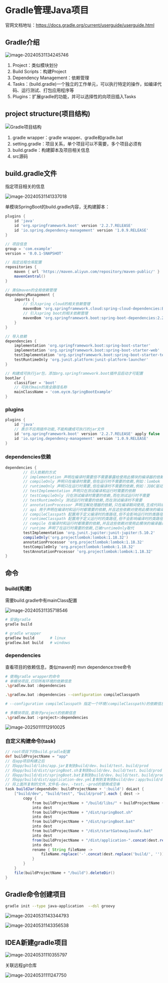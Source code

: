 # Gradle管理Java项目

官网文档地址：https://docs.gradle.org/current/userguide/userguide.html

## Gradle介绍

![image-20240531134245746](http://47.101.155.205/image-20240531134245746.png)

1. Project：类似模块划分
2. Build Scripts：构建Project
3. Dependency Management：依赖管理
4. Tasks：(build.gradle)一个独立的工作单元，可以执行特定的操作，如编译代码、运行测试、打包应用程序等
5. Plugins：扩展gradle的功能，并可以选择性的向项目插入Tasks

## project structure(项目结构)

![Gradle项目结构](http://47.101.155.205/image-20240531135218645.png)

1. gradle wrapper：gradle wrapper、gradle和gradle.bat
2. setting.gradle：项目关系，单个项目可以不需要，多个项目必须有
3. build.gradle：构建脚本及项目相关信息
4. src源码



## build.gradle文件

指定项目相关的信息

![image-20240531141337018](http://47.101.155.205/image-20240531141337018.png)



单模块SpringBoot的build.gradle内容，无构建脚本：

~~~gradle
plugins {
    id 'java'
    id 'org.springframework.boot' version '2.2.7.RELEASE'
    id 'io.spring.dependency-management' version '1.0.9.RELEASE'
}

// 项目信息
group = 'com.example'
version = '0.0.1-SNAPSHOT'

// 指定远程仓库配置
repositories {
	maven { url 'https://maven.aliyun.com/repository/maven-public/' }
	mavenCentral()
}

// 类似maven的全局依赖管理
dependencyManagement {
    imports {
    	// 引入spring cloud的相关依赖管理
        mavenBom 'org.springframework.cloud:spring-cloud-dependencies:Brixton.RELEASE'
        // 引入spring boot的相关依赖管理
        mavenBom 'org.springframework.boot:spring-boot-dependencies:2.2.7.RELEASE'
    }
}

// 导入依赖
dependencies {
    implementation 'org.springframework.boot:spring-boot-starter'
    implementation 'org.springframework.boot:spring-boot-starter-web'
    testImplementation 'org.springframework.boot:spring-boot-starter-test'
    testRuntimeOnly 'org.junit.platform:junit-platform-launcher'
}

// 构建成可执行jar包，添加org.springframework.boot插件且启动才可配置
bootJar {
    classifier = 'boot'
    // 可执行main的类全路径名称
    mainClassName = 'com.oycm.SpringBootExample'
}


~~~





### plugins

~~~gradle
plugins {
    id 'java'
    // 表示不应用插件功能,不能构建成可执行的jar文件
    id 'org.springframework.boot' version '2.2.7.RELEASE' apply false
    id 'io.spring.dependency-management' version '1.0.9.RELEASE'
}

~~~





### dependencies依赖

~~~gradle
dependencies {
        // 引入依赖的方式
        // implementation 声明在编译时需要但不需要暴露给使用此模块的编译器的依赖
        // compileOnly 声明只在编译时需要,但在运行时不需要的依赖,例如：lombok
        // runtimeOnly 声明只在运行时需要,但在编译时不需要的依赖,例如：JDBC驱动
        // testImplementation 声明只在测试编译和运行时需要的依赖
        // testCompileOnly 只在测试编译时需要的依赖,而在测试运行时不需要
        // testRuntimeOnly 测试运行时需要的依赖,而在测试编译时不需要
        // annotationProcessor 声明注解处理器的依赖,只在编译期间使用,生成代码或其他编译时工件
        // api 用于声明在编译时和运行时都需要的依赖,并且这些依赖对使用此模块的编译器是可见的
        // compileClasspath 配置用于定义编译时的类路径,但不会影响运行时的类路径
        // runtimeClasspath 配置用于定义运行时的类路径,但不会影响编译时的类路径
        // compile 在编译时和运行时都需要的依赖,并且这些依赖对使用此模块的编译器是可见的,已被implementation和api取代
        // runtime 声明了在运行时需要的依赖,已被runtimeOnly取代
        testImplementation 'org.junit.jupiter:junit-jupiter:5.10.2'
        compileOnly('org.projectlombok:lombok:1.18.32')
        annotationProcessor 'org.projectlombok:lombok:1.18.32'
        testCompileOnly 'org.projectlombok:lombok:1.18.32'
        testAnnotationProcessor 'org.projectlombok:lombok:1.18.32'
}

~~~







## 命令

### build(构建)

需要build.gradle中有mainClass配置

![image-20240531135718546](http://47.101.155.205/image-20240531135718546.png)



~~~bash
# 安装gradle
gradle build

# gradle wrapper
gradlew build 		# linux
gradlew.bat build 	# windows

~~~



### dependencies

查看项目的依赖信息，类似maven的 mvn dependence:tree命令

~~~bash
# 使用gradle wrapper的命令
# 单模块项目,打印所有环境的依赖信息
.\gradlew.bat :dependencies

.\gradlew.bat :dependencies --configuration compileClasspath

# --configuration compileClasspath 指定一个环境(compileClasspath)的依赖信息

# 多模块项目,查询子project的依赖信息
.\gradlew.bat :<project>:dependencies

~~~



![image-20250111112910025](http://47.101.155.205/image-20250111112910025.png)



### 自定义构建命令(task)

~~~gradle
// root项目下的build.gradle配置
def buildProjectName = "app"
// 在app项目构建之后
// 将app/build/libs/app.jar复制到build/dev、build/test、build/prod
// 将app/build/dist/springBoot.sh复制到build/dev、build/test、build/prod
// 将app/build/dist/springBoot.bat复制到build/dev、build/test、build/prod ...
// 将app/build/dist/application-dev.yml复制到复制到build/dev；app/build/dist/application-test.yml复制到复制到build/test ...
// 将上面所复制的文件,文件名-dev、-test、-prod的替换成空串
task buildJar(dependsOn: buildProjectName + ':build') doLast {
    ["build/dev", "build/test", "build/prod"].each { dest ->
        copy {
            from buildProjectName + "/build/libs/" + buildProjectName + ".jar"
            into dest
            from buildProjectName + "/dist/springBoot.sh"
            into dest
            from buildProjectName + "/dist/springBoot.bat"
            into dest
            from buildProjectName + "/dist/startGatewayJavaFx.bat"
            into dest
            from(buildProjectName + "/dist/application-".concat(dest.replace('build/', '')).concat(".yml"))
            into dest
            rename { String fileName ->
                fileName.replace('-'.concat(dest.replace('build/', '')), '')
            }
        }
    }
    file(buildProjectName + "/build").deleteDir()
}

~~~




## Gradle命令创建项目

~~~bash
gradle init --type java-application  --dsl groovy

~~~

![image-20240531143344793](http://47.101.155.205/image-20240531143344793.png)

![image-20240531143356538](http://47.101.155.205/image-20240531143356538.png)













## IDEA新建gradle项目

![image-20240531110355797](http://47.101.155.205/image-20240531110355797.png)

关联远程git仓库

![image-20240531111247750](http://47.101.155.205/image-20240531111247750.png)